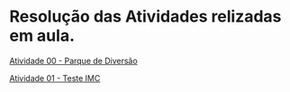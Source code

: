 # Resolução das Atividades relizadas em aula.

[Atividade 00 - Parque de Diversão](https://classroom.google.com/c/NTg4OTcyMjYyODk3/a/NTUzMzQwOTk4MTky/details)

[Atividade 01 - Teste IMC](https://classroom.google.com/c/NTg4OTcyMjYyODk3/a/NTUzNzU1NTA1MTAz/details)

